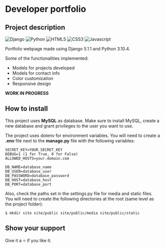 # Developer portfolio

<h2>Project description</h2>

<p>
    <img src="https://img.shields.io/badge/Django-092E20?style=for-the-badge&logo=django&logoColor=FFFFFF" alt="Django" />
    <img src="https://img.shields.io/badge/Python-3776AB?style=for-the-badge&logo=python&logoColor=FFD343" alt="Python" />
    <img src="https://img.shields.io/badge/HTML5-E34F26?style=for-the-badge&logo=html5&logoColor=white" alt="HTML5" />
    <img src="https://img.shields.io/badge/CSS3-1572B6?style=for-the-badge&logo=css3&logoColor=white" alt="CSS3" />
    <img src="https://img.shields.io/badge/JavaScript-323330?style=for-the-badge&logo=javascript&logoColor=F7DF1E" alt="Javascript" />
</p>

<p>
Portfolio webpage made using Django 5.1.1 and Python 3.10.4.
</p>

<p>
Some of the functionalities implemented:
</p>

<ul>
    <li>Models for projects developed</li>
    <li>Models for contact info</li>
    <li>Color customization</li>
    <li>Responsive design</li>
</ul>

<p>
<strong>WORK IN PROGRESS</strong>
</p>

## How to install

<p>
This project uses <strong>MySQL</strong> as database. Make sure to install MySQL, create a new database and grant privileges to the user you want to use.
</p>

<p>
The project uses dotenv for environment variables. You will need to create a <strong>.env</strong> file next to the <strong>manage.py</strong> file with the following variables:
</p>

```
SECRET_KEY=YOUR_SECRET_KEY
DEBUG=1 (1 for True, 0 for False)
ALLOWED_HOSTS=your.domain.com

DB_NAME=database_name
DB_USER=database_user
DB_PASSWORD=database_password
DB_HOST=database_host
DB_PORT=database_port
```

<p>
Also, check the paths set in the settings.py file for media and static files. You will need to create the following directories at the root (same level as the project folder):
</p>

```shell
$ mkdir site site/public site/public/media site/public/static
```

## Show your support

Give it a ⭐️ if you like it.